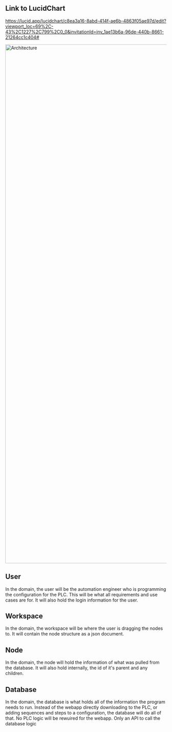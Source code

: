 <h2>Link to LucidChart</h2>

https://lucid.app/lucidchart/c8ea3a16-8abd-414f-ae6b-4863f05ae97d/edit?viewport_loc=69%2C-43%2C1227%2C799%2C0_0&invitationId=inv_1ae13b6a-96de-440b-8661-21264cc1c404#

<img width="1616" alt="Architecture" src="https://user-images.githubusercontent.com/89548120/195460509-e805be82-9e83-49a9-98e7-33c63b5bf884.png">

<h2>User</h2>
  In the domain, the user will be the automation engineer who is programming the configuration for the PLC. This will be what all requirements and use cases are for. It will also hold the login information for the user.
  <h2>Workspace</h2>
  In the domain, the workspace will be where the user is dragging the nodes to. It will contain the node structure as a json document.
<h2>Node</h2>
  In the domain, the node will hold the information of what was pulled from the database. It will also hold internally, the id of it's parent and any children.
<h2>Database</h2>
  In the domain, the database is what holds all of the information the program needs to run. Instead of the webapp directly downloading to the PLC, or adding sequences and steps to a configuration, the database will do all of that. No PLC logic will be rewuired for the webapp. Only an API to call the database logic
